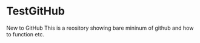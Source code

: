 # TestGitHub
New to GitHub
This is a reository showing bare mininum of github and how to function etc.